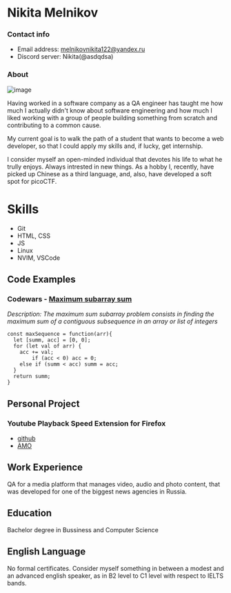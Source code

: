 # Nikita Melnikov

### Contact info

- Email address: melnikovnikita122@yandex.ru
- Discord server: Nikita(@asdqdsa)

### About
![image](https://github.com/asdqdsa/rsschool-cv/assets/56947738/06880154-6341-4b79-a54b-802377e1cb77)


Having worked in a software company as a QA engineer has taught me how much I actually didn't know about software engineering and how much I liked working with a group of people building something from scratch and contributing to a common cause.

My current goal is to walk the path of a student that wants to become a web developer, so that I could apply my skills and, if lucky, get internship.

I consider myself an open-minded individual that devotes his life to what he trully enjoys. Always intrested in new things. As a hobby I, recently, have picked up Chinese as a third language, and, also, have developed a soft spot for picoCTF.

# Skills

- Git
- HTML, CSS
- JS
- Linux
- NVIM, VSCode

## Code Examples

### Codewars - [Maximum subarray sum](https://www.codewars.com/kata/54521e9ec8e60bc4de000d6c)

_Description: The maximum sum subarray problem consists in finding the maximum sum of a contiguous subsequence in an array or list of integers_

```
const maxSequence = function(arr){
  let [summ, acc] = [0, 0];
  for (let val of arr) {
    acc += val;
		if (acc < 0) acc = 0;
    else if (summ < acc) summ = acc;
  }
  return summ;
}
```

## Personal Project

### Youtube Playback Speed Extension for Firefox

- [github](https://github.com/asdqdsa/yt_playback_ff)
- [AMO](https://addons.mozilla.org/en-US/firefox/addon/video-playback-speed-extension/)

## Work Experience

QA for a media platform that manages video, audio and photo content, that was developed for one of the biggest news agencies in Russia.

## Education

Bachelor degree in Bussiness and Computer Science

## English Language

No formal certificates. Consider myself something in between a modest and an advanced english speaker, as in B2 level to C1 level with respect to IELTS bands.
